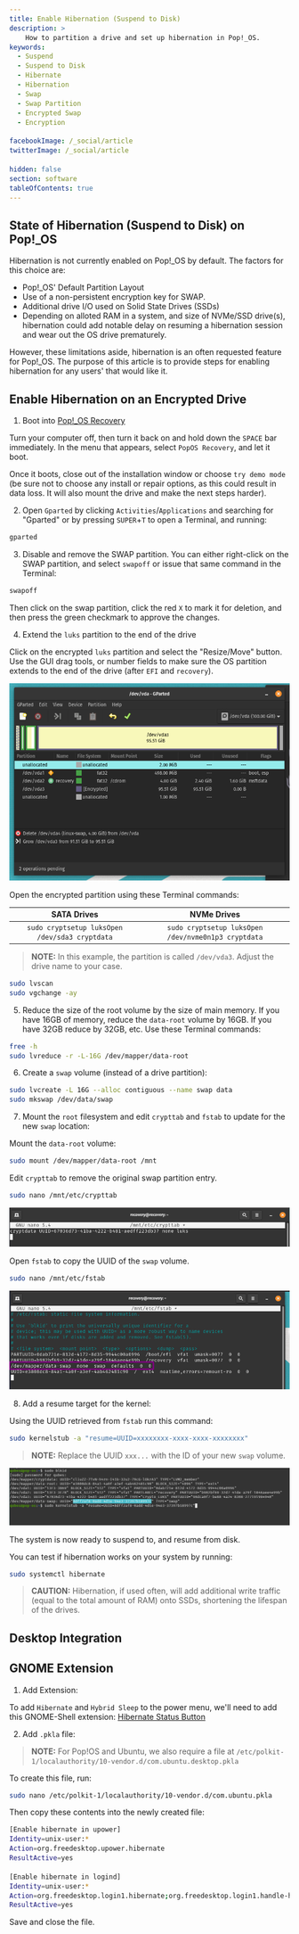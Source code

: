 ```yaml
---
title: Enable Hibernation (Suspend to Disk)
description: >
    How to partition a drive and set up hibernation in Pop!_OS.
keywords:
  - Suspend
  - Suspend to Disk
  - Hibernate
  - Hibernation
  - Swap
  - Swap Partition
  - Encrypted Swap
  - Encryption

facebookImage: /_social/article
twitterImage: /_social/article

hidden: false
section: software
tableOfContents: true
---
```


## State of Hibernation (Suspend to Disk) on Pop!_OS

Hibernation is not currently enabled on Pop!_OS by default. The factors for this choice are:

- Pop!_OS' Default Partition Layout
- Use of a non-persistent encryption key for SWAP.
- Additional drive I/O used on Solid State Drives (SSDs)
- Depending on alloted RAM in a system, and size of NVMe/SSD drive(s), hibernation could add notable delay on resuming a hibernation session and wear out the OS drive prematurely.

However, these limitations aside, hibernation is an often requested feature for Pop\!_OS. The purpose of this article is to provide steps for enabling hibernation for any users' that would like it.

## Enable Hibernation on an Encrypted Drive

1. Boot into [Pop!_OS Recovery](https://support.system76.com/articles/pop-recovery)

Turn your computer off, then turn it back on and hold down the `SPACE` bar immediately. In the menu that appears, select `PopOS Recovery`, and let it boot.

Once it boots, close out of the installation window or choose `try demo mode` (be sure not to choose any install or repair options, as this could result in data loss. It will also mount the drive and make the next steps harder).

2. Open `Gparted` by clicking `Activities`/`Applications` and searching for "Gparted" or by pressing `SUPER`+`T` to open a Terminal, and running: 

```bash
gparted
```

3. Disable and remove the SWAP partition. You can either right-click on the SWAP partition, and select `swapoff` or issue that same command in the Terminal:

```bash
swapoff
```

Then click on the swap partition, click the red `X` to mark it for deletion, and then press the green checkmark to approve the changes.

4. Extend the `luks` partition to the end of the drive 

Click on the encrypted `luks` partition and select the "Resize/Move" button. Use the GUI drag tools, or number fields to make sure the OS partition extends to the end of the drive (after `EFI` and `recovery`).

![gparted](/images/hibernation/gparted.png)

Open the encrypted partition using these Terminal commands:

| **SATA Drives**                                    | **NVMe Drives**                                   |
|:--------------------------------------------------:|:-------------------------------------------------:|
| `sudo cryptsetup luksOpen /dev/sda3 cryptdata`       | `sudo cryptsetup luksOpen /dev/nvme0n1p3 cryptdata` |

> **NOTE:** In this example, the partition is called `/dev/vda3`. Adjust the drive name to your case.

```bash
sudo lvscan
sudo vgchange -ay
```

5. Reduce the size of the root volume by the size of main memory. If you have 16GB of memory, reduce the `data-root` volume by 16GB. If you have 32GB reduce by 32GB, etc. Use these Terminal commands:

```bash
free -h
sudo lvreduce -r -L-16G /dev/mapper/data-root
```

6. Create a `swap` volume (instead of a drive partition):

```bash
sudo lvcreate -L 16G --alloc contiguous --name swap data
sudo mkswap /dev/data/swap
```

7. Mount the `root` filesystem and edit `crypttab` and `fstab` to update for the new `swap` location:

Mount the `data-root` volume:

```bash
sudo mount /dev/mapper/data-root /mnt
```

Edit `crypttab` to remove the original swap partition entry.

```bash
sudo nano /mnt/etc/crypttab
```

![crypttab](/images/hibernation/crypttab.png)

Open `fstab` to copy the UUID of the `swap` volume.

```bash
sudo nano /mnt/etc/fstab
```

![fstab](/images/hibernation/fstab.png)

8. Add a resume target for the kernel:

Using the UUID retrieved from `fstab` run this command:

```bash
sudo kernelstub -a "resume=UUID=xxxxxxxx-xxxx-xxxx-xxxxxxxx"
```

>**NOTE:** Replace the UUID `xxx...` with the ID of your new `swap` volume.


![blkid](/images/hibernation/blkid.png)

The system is now ready to suspend to, and resume from disk.

You can test if hibernation works on your system by running: 

```bash
sudo systemctl hibernate
```

>**CAUTION:** Hibernation, if used often, will add additional write traffic (equal to the total amount of RAM) onto SSDs, shortening the lifespan of the drives.

## Desktop Integration

## GNOME Extension

1. Add Extension:

To add `Hibernate` and `Hybrid Sleep` to the power menu, we'll need to add this GNOME-Shell extension: [Hibernate Status Button](https://extensions.gnome.org/extension/755/hibernate-status-button/)

2. Add `.pkla` file:

>**NOTE:** For Pop!OS and Ubuntu, we also require a file at `/etc/polkit-1/localauthority/10-vendor.d/com.ubuntu.desktop.pkla` 

To create this file, run: 

```bash
sudo nano /etc/polkit-1/localauthority/10-vendor.d/com.ubuntu.pkla
```

Then copy these contents into the newly created file:

```bash
[Enable hibernate in upower]
Identity=unix-user:*
Action=org.freedesktop.upower.hibernate
ResultActive=yes

[Enable hibernate in logind]
Identity=unix-user:*
Action=org.freedesktop.login1.hibernate;org.freedesktop.login1.handle-hibernate-key;org.freedesktop.login1;org.freedesktop.login1.hibernate-multiple-sessions;org.freedesktop.login1.hibernate-ignore-inhibit
ResultActive=yes
```

Save and close the file.
